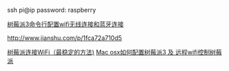 ssh pi@ip
password: raspberry

[树莓派3命令行配置wifi无线连接和蓝牙连接](https://www.embbnux.com/2016/04/10/raspberry_pi_3_wifi_and_bluetooth_setting_on_console/)

http://www.jianshu.com/p/1fca72a710d5

[树莓派连接WiFi（最稳定的方法)](http://www.52pi.net/archives/58)
[Mac osx如何配置树莓派3 及 远程wifi控制树莓派](http://www.cnblogs.com/tinysun/p/5616132.html)